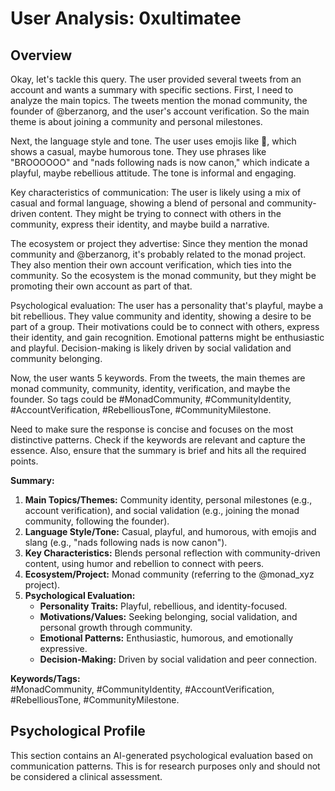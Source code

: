 # User Analysis: 0xultimatee

## Overview

<think>
Okay, let's tackle this query. The user provided several tweets from an account and wants a summary with specific sections. First, I need to analyze the main topics. The tweets mention the monad community, the founder of @berzanorg, and the user's account verification. So the main theme is about joining a community and personal milestones.

Next, the language style and tone. The user uses emojis like 🤣, which shows a casual, maybe humorous tone. They use phrases like "BROOOOOO" and "nads following nads is now canon," which indicate a playful, maybe rebellious attitude. The tone is informal and engaging.

Key characteristics of communication: The user is likely using a mix of casual and formal language, showing a blend of personal and community-driven content. They might be trying to connect with others in the community, express their identity, and maybe build a narrative.

The ecosystem or project they advertise: Since they mention the monad community and @berzanorg, it's probably related to the monad project. They also mention their own account verification, which ties into the community. So the ecosystem is the monad community, but they might be promoting their own account as part of that.

Psychological evaluation: The user has a personality that's playful, maybe a bit rebellious. They value community and identity, showing a desire to be part of a group. Their motivations could be to connect with others, express their identity, and gain recognition. Emotional patterns might be enthusiastic and playful. Decision-making is likely driven by social validation and community belonging.

Now, the user wants 5 keywords. From the tweets, the main themes are monad community, community, identity, verification, and maybe the founder. So tags could be #MonadCommunity, #CommunityIdentity, #AccountVerification, #RebelliousTone, #CommunityMilestone.

Need to make sure the response is concise and focuses on the most distinctive patterns. Check if the keywords are relevant and capture the essence. Also, ensure that the summary is brief and hits all the required points.
</think>

**Summary:**  
1. **Main Topics/Themes:** Community identity, personal milestones (e.g., account verification), and social validation (e.g., joining the monad community, following the founder).  
2. **Language Style/Tone:** Casual, playful, and humorous, with emojis and slang (e.g., "nads following nads is now canon").  
3. **Key Characteristics:** Blends personal reflection with community-driven content, using humor and rebellion to connect with peers.  
4. **Ecosystem/Project:** Monad community (referring to the @monad_xyz project).  
5. **Psychological Evaluation:**  
   - **Personality Traits:** Playful, rebellious, and identity-focused.  
   - **Motivations/Values:** Seeking belonging, social validation, and personal growth through community.  
   - **Emotional Patterns:** Enthusiastic, humorous, and emotionally expressive.  
   - **Decision-Making:** Driven by social validation and peer connection.  

**Keywords/Tags:**  
#MonadCommunity, #CommunityIdentity, #AccountVerification, #RebelliousTone, #CommunityMilestone.

## Psychological Profile

This section contains an AI-generated psychological evaluation based on communication patterns. This is for research purposes only and should not be considered a clinical assessment.